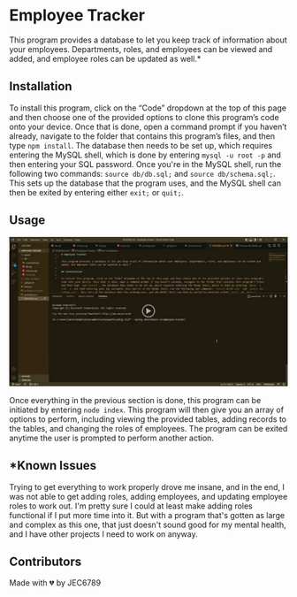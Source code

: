 # Employee Tracker

This program provides a database to let you keep track of information about your employees. Departments, roles, and employees can be viewed and added, and employee roles can be updated as well.*

## Installation

To install this program, click on the “Code” dropdown at the top of this page and then choose one of the provided options to clone this program’s code onto your device. Once that is done, open a command prompt if you haven’t already, navigate to the folder that contains this program’s files, and then type `npm install`. The database then needs to be set up, which requires entering the MySQL shell, which is done by entering `mysql -u root -p` and then entering your SQL password. Once you're in the MySQL shell, run the following two commands: `source db/db.sql;` and `source db/schema.sql;`. This sets up the database that the program uses, and the MySQL shell can then be exited by entering either `exit;` or `quit;`.

## Usage

[![Video showcasing the usage of this program](./assets/thumbnail.png)](https://drive.google.com/file/d/1duvnvL_iONxJ3w7vNh8WdBo-HDRfDkfF/preview)

Once everything in the previous section is done, this program can be initiated by entering `node index`. This program will then give you an array of options to perform, including viewing the provided tables, adding records to the tables, and changing the roles of employees. The program can be exited anytime the user is prompted to perform another action.

## *Known Issues

Trying to get everything to work properly drove me insane, and in the end, I was not able to get adding roles, adding employees, and updating employee roles to work out. I'm pretty sure I could at least make adding roles functional if I put more time into it. But with a program that's gotten as large and complex as this one, that just doesn't sound good for my mental health, and I have other projects I need to work on anyway.

## Contributors

Made with 💔 by JEC6789